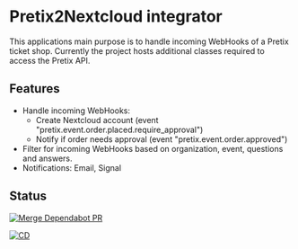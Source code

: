 # Pretix2Nextcloud integrator
This applications main purpose is to handle incoming WebHooks of a Pretix ticket shop.
Currently the project hosts additional classes required to access the Pretix API.

## Features
* Handle incoming WebHooks:
  * Create Nextcloud account (event "pretix.event.order.placed.require_approval")
  * Notify if order needs approval (event "pretix.event.order.approved")
* Filter for incoming WebHooks based on organization, event, questions and answers.
* Notifications: Email, Signal

## Status

[![Merge Dependabot PR](https://github.com/derBobby/p2nc-integrator/actions/workflows/dependabot-automerge.yml/badge.svg)](https://github.com/derBobby/p2nc-integrator/actions/workflows/dependabot-automerge.yml)

[![CD](https://github.com/derBobby/p2nc-integrator/actions/workflows/dependabot-automerge.yml/badge.svg)](https://github.com/derBobby/p2nc-integrator/actions/workflows/dependabot-automerge.yml)